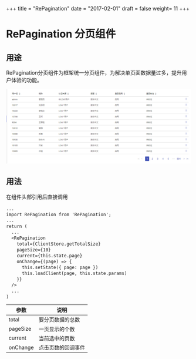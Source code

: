 +++
title = "RePagination"
date = "2017-02-01"
draft = false
weight= 11
+++

# RePagination 分页组件

## 用途
RePagination分页组件为框架统一分页组件，为解决单页面数据量过多，提升用户体验的功能。

![](../images/pagination.jpg)

## 用法
在组件头部引用后直接调用
```
...
import RePagination from 'RePagination';
...
return (
  ...
  <RePagination
    total={ClientStore.getTotalSize}
    pageSize={10}
    current={this.state.page}
    onChange={(page) => {
      this.setState({ page: page })
      this.loadClient(page, this.state.params)
    }}
  />
  ...
)
```

参数 | 说明
--- | ---
total | 要分页数据的总数
pageSize | 一页显示的个数
current | 当前选中的页数
onChange | 点击页数的回调事件